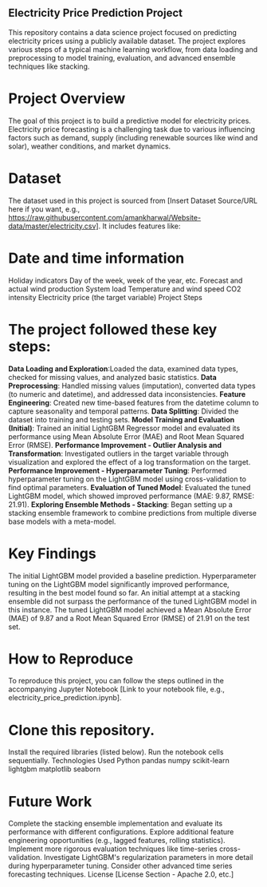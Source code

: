 ## Electricity Price Prediction Project
This repository contains a data science project focused on predicting electricity prices using a publicly available dataset. The project explores various steps of a typical machine learning workflow, from data loading and preprocessing to model training, evaluation, and advanced ensemble techniques like stacking.

# Project Overview
The goal of this project is to build a predictive model for electricity prices. Electricity price forecasting is a challenging task due to various influencing factors such as demand, supply (including renewable sources like wind and solar), weather conditions, and market dynamics.

# Dataset
The dataset used in this project is sourced from [Insert Dataset Source/URL here if you want, e.g., https://raw.githubusercontent.com/amankharwal/Website-data/master/electricity.csv]. It includes features like:

# Date and time information
Holiday indicators
Day of the week, week of the year, etc.
Forecast and actual wind production
System load
Temperature and wind speed
CO2 intensity
Electricity price (the target variable)
Project Steps
# The project followed these key steps:

**Data Loading and Exploration**:Loaded the data, examined data types, checked for missing values, and analyzed basic statistics.
**Data Preprocessing**: Handled missing values (imputation), converted data types (to numeric and datetime), and addressed data inconsistencies.
**Feature Engineering**: Created new time-based features from the datetime column to capture seasonality and temporal patterns.
**Data Splitting**: Divided the dataset into training and testing sets.
**Model Training and Evaluation (Initial)**: Trained an initial LightGBM Regressor model and evaluated its performance using Mean Absolute Error (MAE) and Root Mean Squared Error (RMSE).
**Performance Improvement - Outlier Analysis and Transformation**: Investigated outliers in the target variable through visualization and explored the effect of a log transformation on the target.
**Performance Improvement - Hyperparameter Tuning**: Performed hyperparameter tuning on the LightGBM model using cross-validation to find optimal parameters.
**Evaluation of Tuned Model**: Evaluated the tuned LightGBM model, which showed improved performance (MAE: 9.87, RMSE: 21.91).
**Exploring Ensemble Methods - Stacking**: Began setting up a stacking ensemble framework to combine predictions from multiple diverse base models with a meta-model.
# Key Findings
The initial LightGBM model provided a baseline prediction.
Hyperparameter tuning on the LightGBM model significantly improved performance, resulting in the best model found so far.
An initial attempt at a stacking ensemble did not surpass the performance of the tuned LightGBM model in this instance.
The tuned LightGBM model achieved a Mean Absolute Error (MAE) of 9.87 and a Root Mean Squared Error (RMSE) of 21.91 on the test set.
# How to Reproduce
To reproduce this project, you can follow the steps outlined in the accompanying Jupyter Notebook [Link to your notebook file, e.g., electricity_price_prediction.ipynb].

# Clone this repository.
Install the required libraries (listed below).
Run the notebook cells sequentially.
Technologies Used
Python
pandas
numpy
scikit-learn
lightgbm
matplotlib
seaborn
# Future Work
Complete the stacking ensemble implementation and evaluate its performance with different configurations.
Explore additional feature engineering opportunities (e.g., lagged features, rolling statistics).
Implement more rigorous evaluation techniques like time-series cross-validation.
Investigate LightGBM's regularization parameters in more detail during hyperparameter tuning.
Consider other advanced time series forecasting techniques.
License
[License Section - Apache 2.0, etc.]
